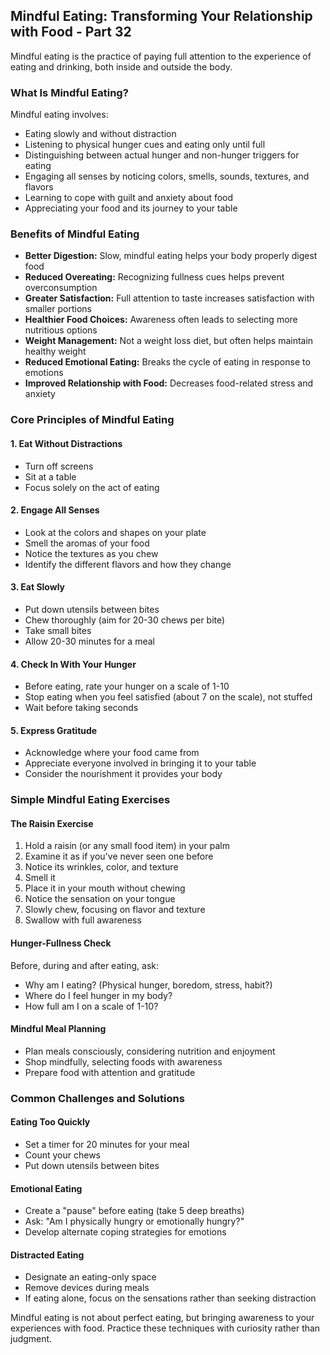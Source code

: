 ## Mindful Eating: Transforming Your Relationship with Food - Part 32

Mindful eating is the practice of paying full attention to the experience of eating and drinking, both inside and outside the body.

### What Is Mindful Eating?

Mindful eating involves:
* Eating slowly and without distraction
* Listening to physical hunger cues and eating only until full
* Distinguishing between actual hunger and non-hunger triggers for eating
* Engaging all senses by noticing colors, smells, sounds, textures, and flavors
* Learning to cope with guilt and anxiety about food
* Appreciating your food and its journey to your table

### Benefits of Mindful Eating

* **Better Digestion:** Slow, mindful eating helps your body properly digest food
* **Reduced Overeating:** Recognizing fullness cues helps prevent overconsumption
* **Greater Satisfaction:** Full attention to taste increases satisfaction with smaller portions
* **Healthier Food Choices:** Awareness often leads to selecting more nutritious options
* **Weight Management:** Not a weight loss diet, but often helps maintain healthy weight
* **Reduced Emotional Eating:** Breaks the cycle of eating in response to emotions
* **Improved Relationship with Food:** Decreases food-related stress and anxiety

### Core Principles of Mindful Eating

#### 1. Eat Without Distractions
* Turn off screens
* Sit at a table
* Focus solely on the act of eating

#### 2. Engage All Senses
* Look at the colors and shapes on your plate
* Smell the aromas of your food
* Notice the textures as you chew
* Identify the different flavors and how they change

#### 3. Eat Slowly
* Put down utensils between bites
* Chew thoroughly (aim for 20-30 chews per bite)
* Take small bites
* Allow 20-30 minutes for a meal

#### 4. Check In With Your Hunger
* Before eating, rate your hunger on a scale of 1-10
* Stop eating when you feel satisfied (about 7 on the scale), not stuffed
* Wait before taking seconds

#### 5. Express Gratitude
* Acknowledge where your food came from
* Appreciate everyone involved in bringing it to your table
* Consider the nourishment it provides your body

### Simple Mindful Eating Exercises

#### The Raisin Exercise
1. Hold a raisin (or any small food item) in your palm
2. Examine it as if you've never seen one before
3. Notice its wrinkles, color, and texture
4. Smell it
5. Place it in your mouth without chewing
6. Notice the sensation on your tongue
7. Slowly chew, focusing on flavor and texture
8. Swallow with full awareness

#### Hunger-Fullness Check
Before, during and after eating, ask:
* Why am I eating? (Physical hunger, boredom, stress, habit?)
* Where do I feel hunger in my body?
* How full am I on a scale of 1-10?

#### Mindful Meal Planning
* Plan meals consciously, considering nutrition and enjoyment
* Shop mindfully, selecting foods with awareness
* Prepare food with attention and gratitude

### Common Challenges and Solutions

#### Eating Too Quickly
* Set a timer for 20 minutes for your meal
* Count your chews
* Put down utensils between bites

#### Emotional Eating
* Create a "pause" before eating (take 5 deep breaths)
* Ask: "Am I physically hungry or emotionally hungry?"
* Develop alternate coping strategies for emotions

#### Distracted Eating
* Designate an eating-only space
* Remove devices during meals
* If eating alone, focus on the sensations rather than seeking distraction

Mindful eating is not about perfect eating, but bringing awareness to your experiences with food. Practice these techniques with curiosity rather than judgment.